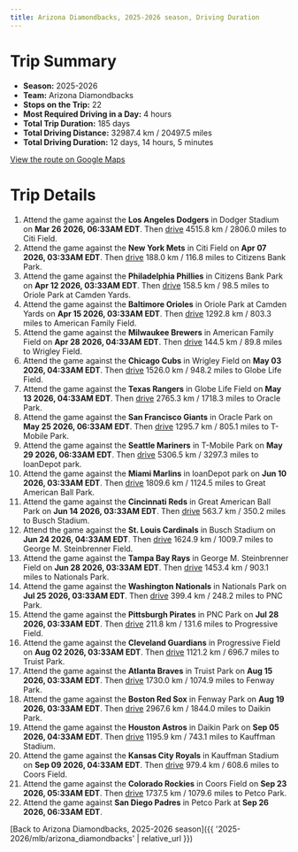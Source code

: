 ```yaml
---
title: Arizona Diamondbacks, 2025-2026 season, Driving Duration
---
```


# Trip Summary
- **Season:** 2025-2026
- **Team:** Arizona Diamondbacks
- **Stops on the Trip:** 22
- **Most Required Driving in a Day:** 4 hours
- **Total Trip Duration:** 185 days
- **Total Driving Distance:** 32987.4 km / 20497.5 miles
- **Total Driving Duration:** 12 days, 14 hours, 5 minutes

[View the route on Google Maps](https://www.google.com/maps/dir/Dodger+Stadium+Los+Angeles/Citi+Field+Flushing/Citizens+Bank+Park+Philadelphia/Oriole+Park+at+Camden+Yards+Baltimore/American+Family+Field+Milwaukee/Wrigley+Field+Chicago/Globe+Life+Field+Arlington/Oracle+Park+San+Francisco/T-Mobile+Park+Seattle/loanDepot+park+Miami/Great+American+Ball+Park+Cincinnati/Busch+Stadium+St.+Louis/George+M.+Steinbrenner+Field+Tampa/Nationals+Park+Washington/PNC+Park+Pittsburgh/Progressive+Field+Cleveland/Truist+Park+Atlanta/Fenway+Park+Boston/Daikin+Park+Houston/Kauffman+Stadium+Kansas+City/Coors+Field+Denver/Petco+Park+San+Diego)

# Trip Details
1. Attend the game against the **Los Angeles Dodgers** in Dodger Stadium on **Mar 26 2026, 06:33AM EDT**. Then [drive](https://www.google.com/maps/dir/Dodger+Stadium+Los+Angeles/Citi+Field+Flushing) 4515.8 km / 2806.0 miles to Citi Field.
2. Attend the game against the **New York Mets** in Citi Field on **Apr 07 2026, 03:33AM EDT**. Then [drive](https://www.google.com/maps/dir/Citi+Field+Flushing/Citizens+Bank+Park+Philadelphia) 188.0 km / 116.8 miles to Citizens Bank Park.
3. Attend the game against the **Philadelphia Phillies** in Citizens Bank Park on **Apr 12 2026, 03:33AM EDT**. Then [drive](https://www.google.com/maps/dir/Citizens+Bank+Park+Philadelphia/Oriole+Park+at+Camden+Yards+Baltimore) 158.5 km / 98.5 miles to Oriole Park at Camden Yards.
4. Attend the game against the **Baltimore Orioles** in Oriole Park at Camden Yards on **Apr 15 2026, 03:33AM EDT**. Then [drive](https://www.google.com/maps/dir/Oriole+Park+at+Camden+Yards+Baltimore/American+Family+Field+Milwaukee) 1292.8 km / 803.3 miles to American Family Field.
5. Attend the game against the **Milwaukee Brewers** in American Family Field on **Apr 28 2026, 04:33AM EDT**. Then [drive](https://www.google.com/maps/dir/American+Family+Field+Milwaukee/Wrigley+Field+Chicago) 144.5 km / 89.8 miles to Wrigley Field.
6. Attend the game against the **Chicago Cubs** in Wrigley Field on **May 03 2026, 04:33AM EDT**. Then [drive](https://www.google.com/maps/dir/Wrigley+Field+Chicago/Globe+Life+Field+Arlington) 1526.0 km / 948.2 miles to Globe Life Field.
7. Attend the game against the **Texas Rangers** in Globe Life Field on **May 13 2026, 04:33AM EDT**. Then [drive](https://www.google.com/maps/dir/Globe+Life+Field+Arlington/Oracle+Park+San+Francisco) 2765.3 km / 1718.3 miles to Oracle Park.
8. Attend the game against the **San Francisco Giants** in Oracle Park on **May 25 2026, 06:33AM EDT**. Then [drive](https://www.google.com/maps/dir/Oracle+Park+San+Francisco/T-Mobile+Park+Seattle) 1295.7 km / 805.1 miles to T-Mobile Park.
9. Attend the game against the **Seattle Mariners** in T-Mobile Park on **May 29 2026, 06:33AM EDT**. Then [drive](https://www.google.com/maps/dir/T-Mobile+Park+Seattle/loanDepot+park+Miami) 5306.5 km / 3297.3 miles to loanDepot park.
10. Attend the game against the **Miami Marlins** in loanDepot park on **Jun 10 2026, 03:33AM EDT**. Then [drive](https://www.google.com/maps/dir/loanDepot+park+Miami/Great+American+Ball+Park+Cincinnati) 1809.6 km / 1124.5 miles to Great American Ball Park.
11. Attend the game against the **Cincinnati Reds** in Great American Ball Park on **Jun 14 2026, 03:33AM EDT**. Then [drive](https://www.google.com/maps/dir/Great+American+Ball+Park+Cincinnati/Busch+Stadium+St.+Louis) 563.7 km / 350.2 miles to Busch Stadium.
12. Attend the game against the **St. Louis Cardinals** in Busch Stadium on **Jun 24 2026, 04:33AM EDT**. Then [drive](https://www.google.com/maps/dir/Busch+Stadium+St.+Louis/George+M.+Steinbrenner+Field+Tampa) 1624.9 km / 1009.7 miles to George M. Steinbrenner Field.
13. Attend the game against the **Tampa Bay Rays** in George M. Steinbrenner Field on **Jun 28 2026, 03:33AM EDT**. Then [drive](https://www.google.com/maps/dir/George+M.+Steinbrenner+Field+Tampa/Nationals+Park+Washington) 1453.4 km / 903.1 miles to Nationals Park.
14. Attend the game against the **Washington Nationals** in Nationals Park on **Jul 25 2026, 03:33AM EDT**. Then [drive](https://www.google.com/maps/dir/Nationals+Park+Washington/PNC+Park+Pittsburgh) 399.4 km / 248.2 miles to PNC Park.
15. Attend the game against the **Pittsburgh Pirates** in PNC Park on **Jul 28 2026, 03:33AM EDT**. Then [drive](https://www.google.com/maps/dir/PNC+Park+Pittsburgh/Progressive+Field+Cleveland) 211.8 km / 131.6 miles to Progressive Field.
16. Attend the game against the **Cleveland Guardians** in Progressive Field on **Aug 02 2026, 03:33AM EDT**. Then [drive](https://www.google.com/maps/dir/Progressive+Field+Cleveland/Truist+Park+Atlanta) 1121.2 km / 696.7 miles to Truist Park.
17. Attend the game against the **Atlanta Braves** in Truist Park on **Aug 15 2026, 03:33AM EDT**. Then [drive](https://www.google.com/maps/dir/Truist+Park+Atlanta/Fenway+Park+Boston) 1730.0 km / 1074.9 miles to Fenway Park.
18. Attend the game against the **Boston Red Sox** in Fenway Park on **Aug 19 2026, 03:33AM EDT**. Then [drive](https://www.google.com/maps/dir/Fenway+Park+Boston/Daikin+Park+Houston) 2967.6 km / 1844.0 miles to Daikin Park.
19. Attend the game against the **Houston Astros** in Daikin Park on **Sep 05 2026, 04:33AM EDT**. Then [drive](https://www.google.com/maps/dir/Daikin+Park+Houston/Kauffman+Stadium+Kansas+City) 1195.9 km / 743.1 miles to Kauffman Stadium.
20. Attend the game against the **Kansas City Royals** in Kauffman Stadium on **Sep 09 2026, 04:33AM EDT**. Then [drive](https://www.google.com/maps/dir/Kauffman+Stadium+Kansas+City/Coors+Field+Denver) 979.4 km / 608.6 miles to Coors Field.
21. Attend the game against the **Colorado Rockies** in Coors Field on **Sep 23 2026, 05:33AM EDT**. Then [drive](https://www.google.com/maps/dir/Coors+Field+Denver/Petco+Park+San+Diego) 1737.5 km / 1079.6 miles to Petco Park.
22. Attend the game against **San Diego Padres** in Petco Park at **Sep 26 2026, 06:33AM EDT**.

[Back to Arizona Diamondbacks, 2025-2026 season]({{ '2025-2026/mlb/arizona_diamondbacks' | relative_url }})
